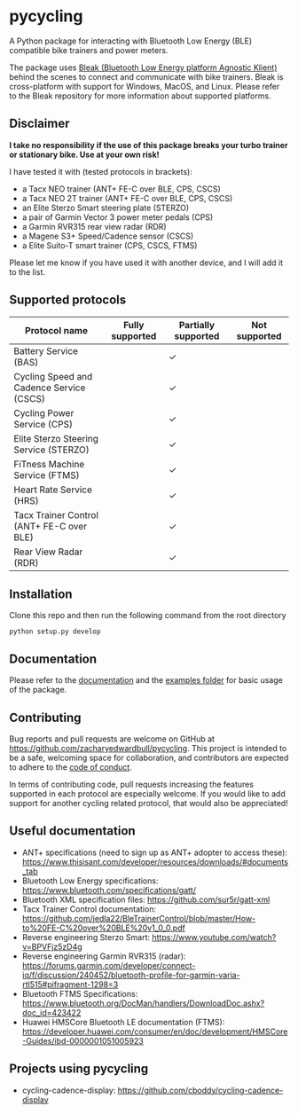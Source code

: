 # pycycling

A Python package for interacting with Bluetooth Low Energy (BLE) compatible bike trainers and power meters. 

The package uses [Bleak (Bluetooth Low Energy platform Agnostic Klient)](https://github.com/hbldh/bleak)
behind the scenes to connect and communicate with bike trainers. 
Bleak is cross-platform with support for Windows, MacOS, and Linux. 
Please refer to the Bleak repository for more information about supported platforms.

## Disclaimer
__I take no responsibility if the use of this package breaks your turbo trainer or stationary bike. 
Use at your own risk!__ 

I have tested it with (tested protocols in brackets):
- a Tacx NEO trainer (ANT+ FE-C over BLE, CPS, CSCS)
- a Tacx NEO 2T trainer (ANT+ FE-C over BLE, CPS, CSCS)
- an Elite Sterzo Smart steering plate (STERZO)
- a pair of Garmin Vector 3 power meter pedals (CPS)
- a Garmin RVR315 rear view radar (RDR)
- a Magene S3+ Speed/Cadence sensor (CSCS)
- a Elite Suito-T smart trainer (CPS, CSCS, FTMS)

Please let me know if you have used it with another device, and I will add it to the list.

## Supported protocols

Protocol name | Fully supported | Partially supported | Not supported
--- | --- | --- | ---
Battery Service (BAS)| | ✓ |
Cycling Speed and Cadence Service (CSCS) | | ✓ |
Cycling Power Service (CPS) | | ✓ |
Elite Sterzo Steering Service (STERZO)| | ✓ |
FiTness Machine Service (FTMS) | | ✓ |
Heart Rate Service (HRS)| | ✓ |
Tacx Trainer Control (ANT+ FE-C over BLE) | | ✓ |
Rear View Radar (RDR) | | ✓ |

## Installation
Clone this repo and then run the following command from the root directory
```
python setup.py develop
```
## Documentation
Please refer to the [documentation](https://zacharybull.com/pycycling/) and the [examples folder](https://github.com/zacharyedwardbull/pycycling/tree/master/examples) for basic usage of the package.

## Contributing
Bug reports and pull requests are welcome on GitHub at https://github.com/zacharyedwardbull/pycycling. 
This project is intended to be a safe, welcoming space for collaboration, and contributors are expected to adhere to the [code of conduct](https://github.com/zacharyedwardbull/pycycling/blob/master/CODE_OF_CONDUCT.md).

In terms of contributing code, pull requests increasing the features supported in each protocol are especially welcome. 
If you would like to add support for another cycling related protocol, that would also be appreciated!

## Useful documentation
* ANT+ specifications (need to sign up as ANT+ adopter to access these): https://www.thisisant.com/developer/resources/downloads/#documents_tab
* Bluetooth Low Energy specifications: https://www.bluetooth.com/specifications/gatt/
* Bluetooth XML specification files: https://github.com/sur5r/gatt-xml
* Tacx Trainer Control documentation: https://github.com/jedla22/BleTrainerControl/blob/master/How-to%20FE-C%20over%20BLE%20v1_0_0.pdf
* Reverse engineering Sterzo Smart: https://www.youtube.com/watch?v=BPVFjz5zD4g
* Reverse engineering Garmin RVR315 (radar): https://forums.garmin.com/developer/connect-iq/f/discussion/240452/bluetooth-profile-for-garmin-varia-rtl515#pifragment-1298=3
* Bluetooth FTMS Specifications: https://www.bluetooth.org/DocMan/handlers/DownloadDoc.ashx?doc_id=423422
* Huawei HMSCore Bluetooth LE documentation (FTMS): https://developer.huawei.com/consumer/en/doc/development/HMSCore-Guides/ibd-0000001051005923

## Projects using pycycling
* cycling-cadence-display: https://github.com/cboddy/cycling-cadence-display
